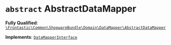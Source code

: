 # `abstract`  AbstractDataMapper

**Fully Qualified**: [`\Frontastic\Common\ShopwareBundle\Domain\DataMapper\AbstractDataMapper`](../../../../../src/php/ShopwareBundle/Domain/DataMapper/AbstractDataMapper.php)

**Implements**: [`DataMapperInterface`](DataMapperInterface.md)

